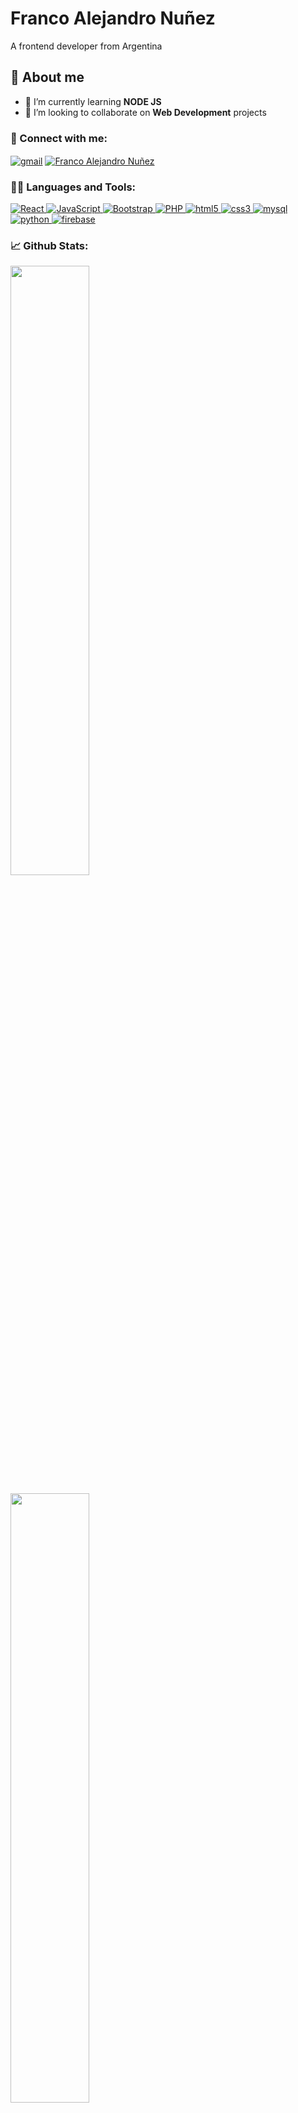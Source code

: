 <h1>Franco Alejandro Nuñez</h1><p>A frontend developer from Argentina</p>

## 📖 About me
- 🌱 I’m currently learning **NODE JS**
- 🤝 I’m looking to collaborate on **Web Development** projects

### 🙋‍ Connect with me:
<p align="left">
<a href="mailto:franconunez500@gmail.com" target="blank"><img align="center" src="https://img.shields.io/badge/Gmail-red?style=for-the-badge&logo=Microsoft%20Outlook&logoColor=white&color=e05d44" alt="gmail"/></a>
<a href="https://linkedin.com/in/franco954" target="blank"><img align="center" src="https://img.shields.io/badge/linkedin%20-%230077B5.svg?&style=for-the-badge&logo=linkedin&logoColor=white" alt="Franco Alejandro Nuñez"/></a>


### 👨‍💻 Languages and Tools:
<p align="left">
<a href="https://reactjs.org/docs/getting-started.html" target="_blank"> <img src="https://img.shields.io/badge/-React-blue?style=for-the-badge&logo=react" alt="React"/> </a> <a href="https://developer.mozilla.org/en-US/docs/Web/javascript" target="_blank"> <img src="https://img.shields.io/badge/javscript-%F7DF1E.svg?style=for-the-badge&logo=javascript&logoColor=black&color=F7DF1E" alt="JavaScript"/> </a> <a href="https://getbootstrap.com/docs/5.0/getting-started/introduction/" target="_blank"> <img src="https://img.shields.io/badge/Bootstrap-blueviolet?style=for-the-badge&logo=bootstrap&logoColor=black&color=7952b3" alt="Bootstrap"/> </a> <a href="https://www.php.net/" target="_blank"> <img src="https://img.shields.io/badge/PHP-blueviolet?style=for-the-badge&logo=php&logoColor=black&color=B0B3D6" alt="PHP"/> </a> 
 <a href="https://www.w3.org/html/" target="_blank"> <img src="https://img.shields.io/badge/html5%20-%23E34F26.svg?&style=for-the-badge&logo=html5&logoColor=white" alt="html5"/> </a> <a href="https://www.w3schools.com/css/" target="_blank"> <img src="https://img.shields.io/badge/css3%20-%231572BA.svg?&style=for-the-badge&logo=css3&logoColor=white" alt="css3"/> </a> </a> <a href="https://www.mysql.com/" target="_blank"> <img src="https://img.shields.io/badge/mysql-%2300f.svg?&style=for-the-badge&logo=mysql&logoColor=white" alt="mysql"/> </a> <a href="https://www.python.org" target="_blank"> <img src="https://img.shields.io/badge/python%20-%2314354C.svg?&style=for-the-badge&logo=python&logoColor=white" alt="python"/> </a> 
<a href="https://www.firebase.com/" target="_blank"> <img src="https://img.shields.io/badge/Firebase-important?style=for-the-badge&logo=firebase&logoColor=white" alt="firebase"/> </a>
</p>
  
### 📈 Github Stats:
<p align="left">

 

<a href="https://github.com/franco954">
<img width="50%" src="https://github-readme-streak-stats.herokuapp.com/?user=franco954&show_icons=true&locale=en&layout=compact&theme=dracula&line_height=0" />
</a>
    </p>

  <p align="left">
  <a href="https://github.com/franco954">
  <img width="50%" src="https://github-readme-stats-eight-theta.vercel.app/api/top-langs/?username=franco954&theme=radical&layout=compact" />
</a>
   </p>
  





<!--


[<h3 align="left">Languages and Tools:</h3>
<p align="left"> <a href="https://www.w3schools.com/css/" target="_blank"> <img src="https://raw.githubusercontent.com/devicons/devicon/master/icons/css3/css3-original-wordmark.svg" alt="css3" width="40" height="40"/> </a> <a href="https://www.w3.org/html/" target="_blank"> <img src="https://raw.githubusercontent.com/devicons/devicon/master/icons/html5/html5-original-wordmark.svg" alt="html5" width="40" height="40"/> </a> <a href="https://developer.mozilla.org/en-US/docs/Web/JavaScript" target="_blank"> <img src="https://raw.githubusercontent.com/devicons/devicon/master/icons/javascript/javascript-original.svg" alt="javascript" width="40" height="40"/> </a> <a href="https://www.mysql.com/" target="_blank"> <img src="https://raw.githubusercontent.com/devicons/devicon/master/icons/mysql/mysql-original-wordmark.svg" alt="mysql" width="40" height="40"/> </a> <a href="https://www.python.org" target="_blank"> <img src="https://raw.githubusercontent.com/devicons/devicon/master/icons/python/python-original.svg" alt="python" width="40" height="40"/> </a> <a href="https://www.sqlite.org/" target="_blank"> <img src="https://www.vectorlogo.zone/logos/sqlite/sqlite-icon.svg" alt="sqlite" width="40" height="40"/> </a> 
  <a href="https://es.reactjs.org/" target="_blank"> <img alt="react" width="40" height="40"src="https://raw.githubusercontent.com/github/explore/80688e429a7d4ef2fca1e82350fe8e3517d3494d/topics/react/react.png"> </a>
   <a href="https://getbootstrap.com/" target="_blank"> <img alt="bootstrap" width="40" height="40"src="https://raw.githubusercontent.com/github/explore/80688e429a7d4ef2fca1e82350fe8e3517d3494d/topics/bootstrap/bootstrap.png"> </a>
                  <a className="icon m-2" href="https://jquery.com/" target="_blank" rel="noreferrer">
                    <img alt="jquery" width="40" height="40" src="https://raw.githubusercontent.com/devicons/devicon/master/icons/jquery/jquery-original.svg" /> </a>
                <a className="icon m-2" href="https://sass-lang.com/" target="_blank" rel="noreferrer">
                    <img alt="sass" width="40" height="40" src="https://raw.githubusercontent.com/devicons/devicon/master/icons/sass/sass-original.svg" /> </a>
</p>
](url)

-->


